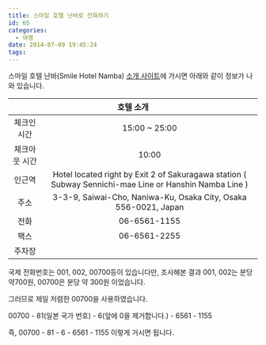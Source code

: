```yaml
---
title: 스마일 호텔 난바로 전화하기
id: 65
categories:
  - 여행
date: 2014-07-09 19:45:24
tags:
---
```

스마일 호텔 난바(Smile Hotel Namba) [소개 사이트][site]에 가시면 아래와 같이 정보가 나와 있습니다.

<table>
	<thead>
		<tr>
			<th colspan="2" style="text-align: center">호텔 소개</th>
		</tr>
	</thead>
	<tbody align="center">
		<tr>
			<td>체크인 시간</td>
			<td>15:00 ~ 25:00</td>
		</tr>
		<tr>
			<td>체크아웃 시간</td>
			<td>10:00</td>
		</tr>
		<tr>
			<td>인근역</td>
			<td>Hotel located right by Exit 2 of Sakuragawa station ( Subway Sennichi-mae Line or Hanshin Namba Line )</td>
		</tr>
		<tr>
			<td>주소</td>
			<td>3-3-9, Saiwai-Cho, Naniwa-Ku, Osaka City, Osaka 556-0021, Japan</td>
		</tr>
		<tr>
			<td>전화</td>
			<td>06-6561-1155</td>
		</tr>
		<tr>
			<td>팩스</td>
			<td>06-6561-2255</td>
		</tr>
		<tr>
			<td>주차장</td>
			<td></td>
		</tr>
	</tbody>
</table>

<!--more-->

국제 전화번호는 001, 002, 00700등이 있습니다만, 조사해본 결과 001, 002는 분당 약700원, 00700은 분당 약 300원 이었습니다.

그러므로 제일 저렴한 00700을 사용하였습니다.

00700 - 81(일본 국가 번호) - 6(앞에 0을 제거합니다.) - 6561 - 1155

즉, 00700 - 81 - 6 - 6561 - 1155 이렇게 거시면 됩니다.

[site]: <http://www.travel.rakuten.co.kr/hotelinfo/13/70813/>